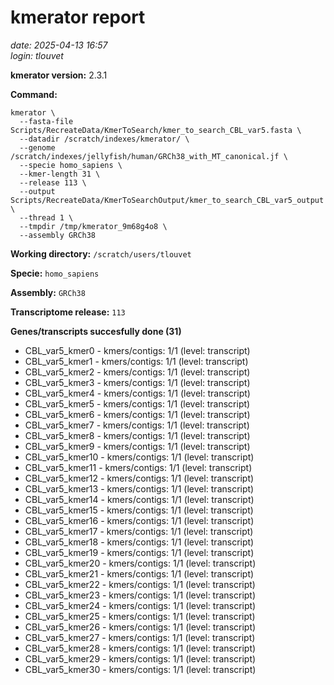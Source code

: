 # kmerator report
*date: 2025-04-13 16:57*  
*login: tlouvet*

**kmerator version:** 2.3.1

**Command:**

```
kmerator \
  --fasta-file Scripts/RecreateData/KmerToSearch/kmer_to_search_CBL_var5.fasta \
  --datadir /scratch/indexes/kmerator/ \
  --genome /scratch/indexes/jellyfish/human/GRCh38_with_MT_canonical.jf \
  --specie homo_sapiens \
  --kmer-length 31 \
  --release 113 \
  --output Scripts/RecreateData/KmerToSearchOutput/kmer_to_search_CBL_var5_output \
  --thread 1 \
  --tmpdir /tmp/kmerator_9m68g4o8 \
  --assembly GRCh38
```

**Working directory:** `/scratch/users/tlouvet`

**Specie:** `homo_sapiens`

**Assembly:** `GRCh38`

**Transcriptome release:** `113`

**Genes/transcripts succesfully done (31)**

- CBL_var5_kmer0 - kmers/contigs: 1/1 (level: transcript)
- CBL_var5_kmer1 - kmers/contigs: 1/1 (level: transcript)
- CBL_var5_kmer2 - kmers/contigs: 1/1 (level: transcript)
- CBL_var5_kmer3 - kmers/contigs: 1/1 (level: transcript)
- CBL_var5_kmer4 - kmers/contigs: 1/1 (level: transcript)
- CBL_var5_kmer5 - kmers/contigs: 1/1 (level: transcript)
- CBL_var5_kmer6 - kmers/contigs: 1/1 (level: transcript)
- CBL_var5_kmer7 - kmers/contigs: 1/1 (level: transcript)
- CBL_var5_kmer8 - kmers/contigs: 1/1 (level: transcript)
- CBL_var5_kmer9 - kmers/contigs: 1/1 (level: transcript)
- CBL_var5_kmer10 - kmers/contigs: 1/1 (level: transcript)
- CBL_var5_kmer11 - kmers/contigs: 1/1 (level: transcript)
- CBL_var5_kmer12 - kmers/contigs: 1/1 (level: transcript)
- CBL_var5_kmer13 - kmers/contigs: 1/1 (level: transcript)
- CBL_var5_kmer14 - kmers/contigs: 1/1 (level: transcript)
- CBL_var5_kmer15 - kmers/contigs: 1/1 (level: transcript)
- CBL_var5_kmer16 - kmers/contigs: 1/1 (level: transcript)
- CBL_var5_kmer17 - kmers/contigs: 1/1 (level: transcript)
- CBL_var5_kmer18 - kmers/contigs: 1/1 (level: transcript)
- CBL_var5_kmer19 - kmers/contigs: 1/1 (level: transcript)
- CBL_var5_kmer20 - kmers/contigs: 1/1 (level: transcript)
- CBL_var5_kmer21 - kmers/contigs: 1/1 (level: transcript)
- CBL_var5_kmer22 - kmers/contigs: 1/1 (level: transcript)
- CBL_var5_kmer23 - kmers/contigs: 1/1 (level: transcript)
- CBL_var5_kmer24 - kmers/contigs: 1/1 (level: transcript)
- CBL_var5_kmer25 - kmers/contigs: 1/1 (level: transcript)
- CBL_var5_kmer26 - kmers/contigs: 1/1 (level: transcript)
- CBL_var5_kmer27 - kmers/contigs: 1/1 (level: transcript)
- CBL_var5_kmer28 - kmers/contigs: 1/1 (level: transcript)
- CBL_var5_kmer29 - kmers/contigs: 1/1 (level: transcript)
- CBL_var5_kmer30 - kmers/contigs: 1/1 (level: transcript)
